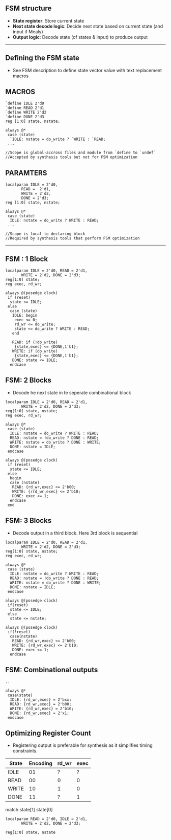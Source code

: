## FSM structure
- **State register**: Store current state
- **Next state decode logic**: Decide next state based on current state (and input if Mealy)
- **Output logic**: Decode state (of states & input) to produce output
---
## Defining the FSM state
- See FSM description to define state vector value with text replacement macros

## MACROS
```
`define IDLE 2'd0
`define READ 2'd1
`define WRITE 2'd2
`define DONE 2'd3	
reg [1:0] state, nstate;

always @*
 case (state)
  `IDLE: nstate = do_write ? `WRITE : `READ;
 ...

//Scope is global-accross files and module from `define to `undef`
//Accepted by synthesis tools but not for FSM optimization 
```

## PARAMTERS
```
localparam IDLE = 2'd0,
	   READ =  2'd1,
	   WRITE = 2'd2,
	   DONE = 2'd3;
reg [1:0] state, nstate;

always @*
 case (state)
  IDLE: nstate = do_write ? WRITE : READ;
 ...

//Scope is local to declaring block
//Required by synthesis tools that perform FSM optimization
```
---
## FSM : 1 Block
```
localparam IDLE = 2'd0, READ = 2'd1, 
	   WRITE = 2'd2, DONE = 2'd3;
reg[1:0] state;
reg exec, rd_wr;

always @(posedge clock)
 if (reset)
  state <= IDLE;
 else
  case (state)
   IDLE: begin
    exec <= 0;
    rd_wr <= do_write;
    state <= do_write ? WRITE : READ;
   end

   READ: if (!do_write)
    {state,exec} <= {DONE,1'b1};
   WRITE: if (do_write)
    {state,exec} <= {DONE,1'b1};
   DONE: state <= IDLE;
  endcase
```

## FSM: 2 Blocks
- Decode he next state in te seperate combinational block

```
localparam IDLE = 2'd0, READ = 2'd1, 
	   WRITE = 2'd2, DONE = 2'd3;
reg[1:0] state, nstate;
reg exec, rd_wr;

always @*
 case (state)
  IDLE: nstate = do_write ? WRITE : READ;
  READ: nstate = !do_write ? DONE : READ;
  WRITE: nstate = do_write ? DONE : WRITE;
  DONE: nstate = IDLE;
 endcase

always @(posedge clock)
 if (reset)
  state <= IDLE;
 else
  begin
  case (nstate)
   READ: {rd_wr,exec} <= 2'b00;
   WRITE: {rrd_wr,exec} <= 2'b10;
   DONE: exec <= 1;
  endcase
 end
```
## FSM: 3 Blocks
- Decode output in a third block. Here 3rd block is sequential

```
localparam IDLE = 2'd0, READ = 2'd1, 
	   WRITE = 2'd2, DONE = 2'd3;
reg[1:0] state, nstate;
reg exec, rd_wr;

always @*
 case (state)
  IDLE: nstate = do_write ? WRITE : READ;
  READ: nstate = !do_write ? DONE : READ;
  WRITE: nstate = do_write ? DONE : WRITE;
  DONE: nstate = IDLE;
 endcase

always @(posedge clock)
 if(reset)
  state <= IDLE;
 else
  state <= nstate;

always @(posedge clock)
 if(!reset)
  case(nstate)
   READ: {rd_wr,exec} <= 2'b00;
   WRITE: {rd_wr,exec} <= 2'b10;
   DONE: exec <= 1;
  endcase
```

## FSM: Combinational outputs
```
..

always @*
 case(state)
  IDLE: {rd_wr,exec} = 2'bxx;
  READ: {rd_wr,exec} = 2'b00;
  WRITE: {rd_wr,exec} = 2'b10;
  DONE: {rd_wr,exec} = 2'x1;
 endcase
```
## Optimizing Register Count
- Registering output is preferable for synthesis as it simplifies timing constraints.

State | Encoding | rd_wr | exec |
------|----------|-------|------|
IDLE  | 01	 | ?	 | ?	|
READ  | 00	 | 0	 | 0	|
WRITE | 10	 | 1     | 0    |
DONE  | 11	 | ? 	 | 1    |
match		  state[1] state[0]
```
localparam READ = 2'd0, IDLE = 2'd1,
	   WRITE = 2'd2, DONE = 2'd3;

reg[1:0] state, nstate


```









